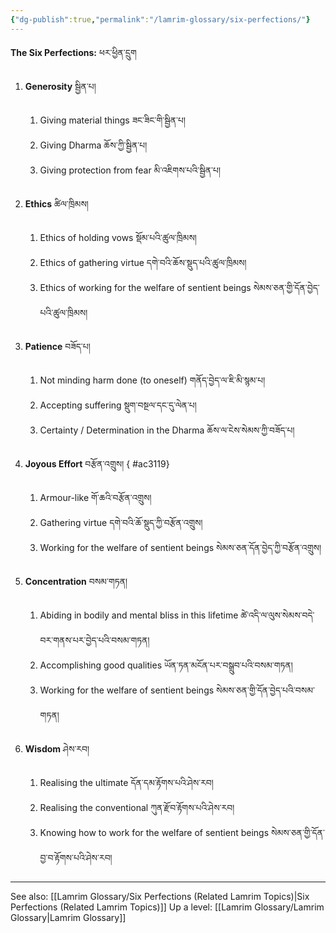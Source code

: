 ```yaml
---
{"dg-publish":true,"permalink":"/lamrim-glossary/six-perfections/"}
---
```


**The Six Perfections:** ཕར་ཕྱིན་དྲུག
1. **Generosity** སྦྱིན་པ།
	1. Giving material things ཟང་ཟིང་གི་སྦྱིན་པ།
	2. Giving Dharma ཆོས་ཀྱི་སྦྱིན་པ།
	3. Giving protection from fear མི་འཇིགས་པའི་སྦྱིན་པ།
2. **Ethics** ཚིལ་ཁྲིམས།
	1. Ethics of holding vows སྡོམ་པའི་ཚུལ་ཁྲིམས།
	2. Ethics of gathering virtue དགེ་བའི་ཆོས་སྡུད་པའི་ཚུལ་ཁྲིམས།
	3. Ethics of working for the welfare of sentient beings སེམས་ཅན་གྱི་དོན་བྱེད་པའི་ཚུལ་ཁྲིམས།
3. **Patience** བཟོད་པ།
	1. Not minding harm done (to oneself) གནོད་བྱེད་ལ་ཇི་མི་སྙམ་པ།
	2. Accepting suffering སྡུག་བསྔལ་དང་དུ་ལེན་པ།
	3. Certainty / Determination in the Dharma ཆོས་ལ་ངེས་སེམས་ཀྱི་བཟོད་པ།
4. **Joyous Effort** བརྩོན་འགྲུས།
{ #ac3119}

	1. Armour-like གོ་ཆའི་བརྩོན་འགྲུས།
	2. Gathering virtue དགེ་བའི་ཆོ་སྡུད་ཀྱི་བརྩོན་འགྲུས།
	3. Working for the welfare of sentient beings སེམས་ཅན་དོན་བྱེད་ཀྱི་བརྩོན་འགྲུས།
5. **Concentration** བསམ་གཏན།
	1. Abiding in bodily and mental bliss in this lifetime
	   ཚེ་འདི་ལ་ལུས་སེམས་བདེ་བར་གནས་པར་བྱེད་པའི་བསམ་གཏན།
	2. Accomplishing good qualities ཡོན་ཏན་མངོན་པར་བསྒྲུབ་པའི་བསམ་གཏན།
	3. Working for the welfare of sentient beings སེམས་ཅན་གྱི་དོན་བྱེད་པའི་བསམ་གཏན།
6. **Wisdom** ཤེས་རབ།
	1. Realising the ultimate དོན་དམ་རྟོགས་པའི་ཤེས་རབ།
	2. Realising the conventional ཀུན་རྫོབ་རྟོགས་པའི་ཤེས་རབ།
	3. Knowing how to work for the welfare of sentient beings 
	   སེམས་ཅན་གྱི་དོན་བྱ་བ་རྟོགས་པའི་ཤེས་རབ།
---
See also: [[Lamrim Glossary/Six Perfections (Related Lamrim Topics)\|Six Perfections (Related Lamrim Topics)]]
Up a level: [[Lamrim Glossary/Lamrim Glossary\|Lamrim Glossary]]